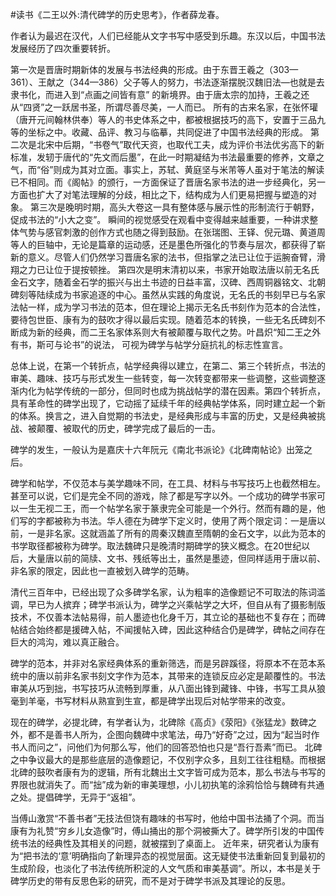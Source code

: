 #读书《二王以外:清代碑学的历史思考》，作者薛龙春。

作者认为最迟在汉代，人们已经能从文字书写中感受到乐趣。东汉以后，中国书法发展经历了四次重要转折。

第一次是晋唐时期新体的发展与书法经典的形成。由于东晋王羲之（303—361）、王献之（344—386）父子等人的努力，书法逐渐摆脱汉魏旧法—也就是去隶书化，而进入到“点画之间皆有意” 的新境界。由于唐太宗的加持，王羲之还从“四贤”之一跃居书圣，所谓尽善尽美，一人而已。 所有的古来名家，在张怀瓘（唐开元间翰林供奉）等人的书史体系之中，都被根据技巧的高下，安置于三品九等的坐标之中。收藏、品评、教习与临摹，共同促进了中国书法经典的形成。
第二次是北宋中后期，“书卷气”取代天资，也取代工夫，成为评价书法优劣高下的新标准，发轫于唐代的“先文而后墨”，在此一时期凝结为书法最重要的修养，文章之气，而“俗”则成为其对立面。事实上，苏轼、黄庭坚与米芾等人虽对于笔法的解读已不相同。而《阁帖》的颁行，一方面保证了晋唐名家书法的进一步经典化，另一方面也扩大了对笔法理解的分歧，相比之下，结构成为人们更易把握与塑造的对象。 
第三次是晚明时期，高头大卷这一具有整体感与展示性的形制流行于朝野，促成书法的“小大之变”。 瞬间的视觉感受在观看中变得越来越重要，一种讲求整体气势与感官刺激的创作方式也随之得到鼓励。在张瑞图、王铎、倪元璐、黄道周等人的巨轴中，无论是篇章的运动感，还是墨色所强化的节奏与层次，都获得了崭新的意义。尽管人们仍然学习晋唐名家的法书，但指掌之法已让位于运腕奋臂，滑翔之力已让位于提按顿挫。
第四次是明末清初以来，书家开始取法唐以前无名氏金石文字，随着金石学的振兴与出土书迹的日益丰富，汉碑、西周铜器铭文、北朝碑刻等陆续成为书家追逐的中心。虽然从实践的角度说，无名氏的书刻早已与名家法帖一样，成为学习书法的范本，但在理论上揭示无名氏书刻作为范本的合法性，要待包世臣、康有为的鼓吹才得以最后实现。随着范本的转换，一些无名氏碑刻不断成为新的经典，而二王名家体系则大有被颠覆与取代之势。叶昌炽“知二王之外有书，斯可与论书”的说法， 可视为碑学与帖学分庭抗礼的标志性宣言。

总体上说，在第一个转折点，帖学经典得以建立，在第二、第三个转折点，书法的审美、趣味、技巧与形式发生一些转变，每一次转变都带来一些调整，这些调整逐渐内化为帖学传统的一部分，但同时也成为挑战帖学的潜在因素。第四个转折点，具有革命性的碑学出现了，它动摇了延续千年的经典帖学体系，同时建立起一个新的体系。换言之，进入自觉期的书法史，是经典形成与丰富的历史，又是经典被挑战、被颠覆、被取代的历史，碑学完成了最后的一击。

碑学的发生，一般认为是嘉庆十六年阮元《南北书派论》《北碑南帖论》出笼之后。

碑学和帖学，不仅范本与美学趣味不同，在工具、材料与书写技巧上也截然相左。甚至可以说，它们是完全不同的游戏，除了都是写字以外。一个成功的碑学书家可以一生无视二王，而一个帖学名家于篆隶完全可能是一个外行。然而有趣的是，他们写的字都被称为书法。华人德在为碑学下定义时，使用了两个限定词：一是唐以前，一是非名家。这就涵盖了所有的周秦汉魏直至隋朝的金石文字，以此为范本的书学取径都被称为碑学。取法魏碑只是晚清时期碑学的狭义概念。在20世纪以后，大量唐以前的简牍、文书、残纸等出土，虽然是墨迹，但同样适用于唐以前、非名家的限定，因此也一直被划入碑学的范畴。

清代三百年中，已经出现了众多碑学名家，认为粗率的造像题记不可取法的陈词滥调，早已为人摈弃；碑学书派认为，碑学之兴乘帖学之大坏，但自从有了摄影制版技术，不仅善本法帖易得，前人墨迹也化身千万，其立论的基础也不复存在；而碑帖结合始终都是援碑入帖，不闻援帖入碑，因此这种结合仍是碑学，碑帖之间存在巨大的鸿沟，难以真正融合。

碑学的范本，并非对名家经典体系的重新筛选，而是另辟蹊径，将原本不在范本系统中的唐以前非名家书刻文字作为范本，其带来的连锁反应必定是颠覆性的。书法审美从巧到拙，书写技巧从流畅到厚重，从八面出锋到藏锋、中锋，书写工具从狼毫到羊毫，书写材料从熟宣到生宣，都是碑学出现后对帖学带来的改变。

现在的碑学，必提北碑，有学者认为，北碑除《高贞》《荥阳》《张猛龙》数碑之外，都不是善书人所为，企图向魏碑中求笔法，毋乃“好奇”之过，因为“起当时作书人而问之”，问他们为何那么写，他们的回答恐怕也只是“吾行吾素”而已。 北碑之中争议最大的是那些底层的造像题记，不仅别字众多，且刻工往往粗糙。而根据北碑的鼓吹者康有为的逻辑，所有北魏出土文字皆可成为范本，那么书法与书写的界限也就消失了。而“拙”成为新的审美理想，小儿初执笔的涂鸦恰恰与魏碑有共通之处。提倡碑学，无异于“返祖”。

当傅山激赏“不善书者”无技法但饶有趣味的书写时，他给中国书法捅了个洞。而当康有为礼赞“穷乡儿女造像”时，傅山捅出的那个洞被撕大了。碑学所引发的中国传统书法的经典性及其相关的问题，就被摆到了桌面上。 近年来，研究者认为康有为“把书法的‘意’明确指向了新理异态的视觉层面。这无疑使书法重新回复到最初的生成阶段，也淡化了书法传统所积淀的人文气质和审美基调”。所以，本书是关于碑学历史的带有反思色彩的研究，而不是对于碑学书派及其理论的反思。